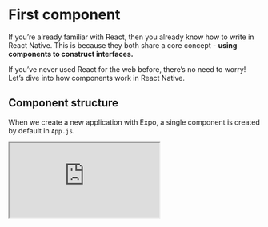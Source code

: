 # First component

If you’re already familiar with React, then you already know how to write in React Native. This is because they both share a core concept - **using components to construct interfaces.**

If you’ve never used React for the web before, there’s no need to worry! Let’s dive into how components work in React Native.

## Component structure

When we create a new application with Expo, a single component is created by default in `App.js`.

<iframe src="https://snack.expo.io/embedded/rkIuJ4wVB?preview=true&platform=web" />

Let’s step through each part of the file. All our imports are declared at the very beginning:

```js
import React from 'react';
import { StyleSheet, Text, View } from 'react-native';
```

Just like writing components in React for a web page, we need to import the `react` library in order to be able to create our components. In the second line however, a number of core APIs from React Native are also imported:

* `StyleSheet`: API used to set styles outside of the component function
* `Text`: Used to display text (analogous to the [<span>](https://developer.mozilla.org/en-US/docs/Web/HTML/Element/span) element in HTML)
* `View`: Used to define layouts and draw boxes with borders (analogous to the [<div>](https://developer.mozilla.org/en-US/docs/Web/HTML/Element/div) element in HTML)

On the web, core elements such as `div` and `span` never need to be imported and are supported by every browser automatically. In React Native however, every component must be imported.

I> Every core React Native API will be explored in more detail later in the series.

There are two ways to define a component using React Native (and React):

- A **function component** that uses a JavaScript function
- A **class component** that uses an ES6 class 

Underneath our imports we can see our component defined as a function:

```js
export default function App() {
  return (
    <View style={styles.container}>
      <Text>Open up App.js to start working on your app!</Text>
    </View>
  );
}
```

The function returns what we want to render within that part of our application. In this example, we have a single View component that wraps a Text component that displays a simple message.

This component can also be written using a class instead:

```js
export default class App extends React.Component {
  render() {
    return (
     <View style={styles.container}>
      <Text>Open up App.js to start working on your app!</Text>
    </View>
    );
  }
}
```

Defining a component using a class requires extending`React.Component`. Using `extends` allows us to declare a class as a subclass of another class. In this example, `App` is a subclass of `React.Component`.

React Native reads both of these components in the exact same way. However, using class components make it possible to define state or use lifecycle methods. 

I> [Hooks](https://reactjs.org/docs/hooks-intro.html), a newer React feature, also makes it possible to use state and lifecycle operations within function components

The last piece of our component is our style definitions:

```js
const styles = StyleSheet.create({
  container: {
    flex: 1,
    backgroundColor: '#fff',
    alignItems: 'center',
    justifyContent: 'center',
  },
});
```

The StyleSheet API is used here to define a `container` style that sets background color and a few flexbox properties. Using `flex: 1` makes the `View` expand to fill the entire screen. The combination of `alignItems: center` and `justifyContent: center` ensure the text component is aligned in the vertical and horizontal center.

Interested in learning more about how styling works in React Native? We’ll be exploring this in more detail in tomorrow’s article!



